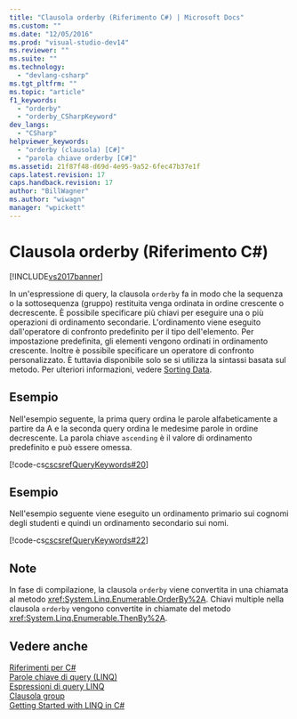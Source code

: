 ```yaml
---
title: "Clausola orderby (Riferimento C#) | Microsoft Docs"
ms.custom: ""
ms.date: "12/05/2016"
ms.prod: "visual-studio-dev14"
ms.reviewer: ""
ms.suite: ""
ms.technology: 
  - "devlang-csharp"
ms.tgt_pltfrm: ""
ms.topic: "article"
f1_keywords: 
  - "orderby"
  - "orderby_CSharpKeyword"
dev_langs: 
  - "CSharp"
helpviewer_keywords: 
  - "orderby (clausola) [C#]"
  - "parola chiave orderby [C#]"
ms.assetid: 21f87f48-d69d-4e95-9a52-6fec47b37e1f
caps.latest.revision: 17
caps.handback.revision: 17
author: "BillWagner"
ms.author: "wiwagn"
manager: "wpickett"
---
```

# Clausola orderby (Riferimento C#)
[!INCLUDE[vs2017banner](../../../csharp/includes/vs2017banner.md)]

In un'espressione di query, la clausola `orderby` fa in modo che la sequenza o la sottosequenza \(gruppo\) restituita venga ordinata in ordine crescente o decrescente.  È possibile specificare più chiavi per eseguire una o più operazioni di ordinamento secondarie.  L'ordinamento viene eseguito dall'operatore di confronto predefinito per il tipo dell'elemento.  Per impostazione predefinita, gli elementi vengono ordinati in ordinamento crescente.  Inoltre è possibile specificare un operatore di confronto personalizzato.  È tuttavia disponibile solo se si utilizza la sintassi basata sul metodo.  Per ulteriori informazioni, vedere [Sorting Data](../../../visual-basic/programming-guide/concepts/linq/sorting-data.md).  
  
## Esempio  
 Nell'esempio seguente, la prima query ordina le parole alfabeticamente a partire da A e la seconda query ordina le medesime parole in ordine decrescente.  La parola chiave `ascending` è il valore di ordinamento predefinito e può essere omessa.  
  
 [!code-cs[cscsrefQueryKeywords#20](../../../csharp/language-reference/keywords/codesnippet/CSharp/orderby-clause_1.cs)]  
  
## Esempio  
 Nell'esempio seguente viene eseguito un ordinamento primario sui cognomi degli studenti e quindi un ordinamento secondario sui nomi.  
  
 [!code-cs[cscsrefQueryKeywords#22](../../../csharp/language-reference/keywords/codesnippet/CSharp/orderby-clause_2.cs)]  
  
## Note  
 In fase di compilazione, la clausola `orderby` viene convertita in una chiamata al metodo <xref:System.Linq.Enumerable.OrderBy%2A>.  Chiavi multiple nella clausola `orderby` vengono convertite in chiamate del metodo <xref:System.Linq.Enumerable.ThenBy%2A>.  
  
## Vedere anche  
 [Riferimenti per C\#](../../../csharp/language-reference/index.md)   
 [Parole chiave di query \(LINQ\)](../../../csharp/language-reference/keywords/query-keywords.md)   
 [Espressioni di query LINQ](../../../csharp/programming-guide/linq-query-expressions/index.md)   
 [Clausola group](../../../csharp/language-reference/keywords/group-clause.md)   
 [Getting Started with LINQ in C\#](../../../csharp/programming-guide/concepts/linq/getting-started-with-linq.md)